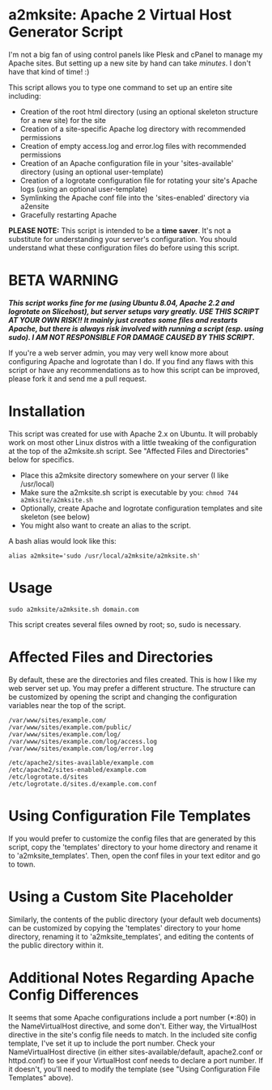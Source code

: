 # a2mksite: Apache 2 Virtual Host Generator Script

I'm not a big fan of using control panels like Plesk and cPanel to manage my Apache sites. But setting up a new site by hand can take _minutes_. I don't have that kind of time! :)

This script allows you to type one command to set up an entire site including:

* Creation of the root html directory (using an optional skeleton structure for a new site) for the site
* Creation of a site-specific Apache log directory with recommended permissions
* Creation of empty access.log and error.log files with recommended permissions
* Creation of an Apache configuration file in your 'sites-available' directory (using an optional user-template)
* Creation of a logrotate configuration file for rotating your site's Apache logs (using an optional user-template)
* Symlinking the Apache conf file into the 'sites-enabled' directory via a2ensite
* Gracefully restarting Apache

__PLEASE NOTE:__ This script is intended to be a __time saver__. It's not a substitute for understanding your server's configuration. You should understand what these configuration files do before using this script.

# BETA WARNING

___This script works fine for me (using Ubuntu 8.04, Apache 2.2 and logrotate on Slicehost), but server setups vary greatly. USE THIS SCRIPT AT YOUR OWN RISK!! It mainly just creates some files and restarts Apache, but there is always risk involved with running a script (esp. using sudo). I AM NOT RESPONSIBLE FOR DAMAGE CAUSED BY THIS SCRIPT.___

If you're a web server admin, you may very well know more about configuring Apache and logrotate than I do. If you find any flaws with this script or have any recommendations as to how this script can be improved, please fork it and send me a pull request.

# Installation

This script was created for use with Apache 2.x on Ubuntu. It will probably work on most other Linux distros with a little tweaking of the configuration at the top of the a2mksite.sh script. See "Affected Files and Directories" below for specifics.

* Place this a2mksite directory somewhere on your server (I like /usr/local)
* Make sure the a2mksite.sh script is executable by you: `chmod 744 a2mksite/a2mksite.sh`
* Optionally, create Apache and logrotate configuration templates and site skeleton (see below)
* You might also want to create an alias to the script.

A bash alias would look like this:

    alias a2mksite='sudo /usr/local/a2mksite/a2mksite.sh'

# Usage

    sudo a2mksite/a2mksite.sh domain.com
    
This script creates several files owned by root; so, sudo is necessary.

# Affected Files and Directories

By default, these are the directories and files created. This is how I like my web server set up. You may prefer a different structure. The structure can be customized by opening the script and changing the configuration variables near the top of the script.

    /var/www/sites/example.com/
    /var/www/sites/example.com/public/
    /var/www/sites/example.com/log/
    /var/www/sites/example.com/log/access.log
    /var/www/sites/example.com/log/error.log
    
    /etc/apache2/sites-available/example.com
    /etc/apache2/sites-enabled/example.com
    /etc/logrotate.d/sites
    /etc/logrotate.d/sites.d/example.com.conf
    
# Using Configuration File Templates

If you would prefer to customize the config files that are generated by this script, copy the 'templates' directory to your home directory and rename it to 'a2mksite_templates'. Then, open the conf files in your text editor and go to town.

# Using a Custom Site Placeholder

Similarly, the contents of the public directory (your default web documents) can be customized by copying the 'templates' directory to your home directory, renaming it to 'a2mksite_templates', and editing the contents of the public directory within it.

# Additional Notes Regarding Apache Config Differences

It seems that some Apache configurations include a port number (*:80) in the NameVirtualHost directive, and some don't. Either way, the VirtualHost directive in the site's config file needs to match. In the included site config template, I've set it up to include the port number. Check your NameVirtualHost directive (in either sites-available/default, apache2.conf or httpd.conf) to see if your VirtualHost conf needs to declare a port number. If it doesn't, you'll need to modify the template (see "Using Configuration File Templates" above). 